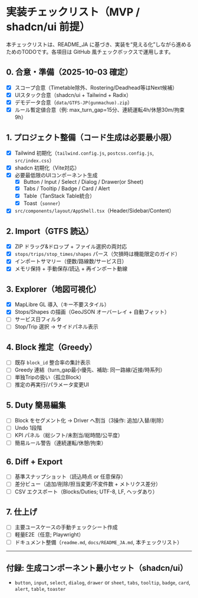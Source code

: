 # 実装チェックリスト（MVP / shadcn/ui 前提）

本チェックリストは、README_JA に基づき、実装を“見える化”しながら進めるためのTODOです。各項目は GitHub 風チェックボックスで運用します。

## 0. 合意・準備（2025-10-03 確定）
- [x] スコープ合意（Timetable除外、Rostering/Deadhead等はNext候補）
- [x] UIスタック合意（shadcn/ui + Tailwind + Radix）
- [x] デモデータ合意（`data/GTFS-JP(gunmachuo).zip`）
- [x] ルール暫定値合意（例: max_turn_gap=15分、連続運転4h/休憩30m/拘束9h）

## 1. プロジェクト整備（コード生成は必要最小限）
- [x] Tailwind 初期化（`tailwind.config.js`, `postcss.config.js`, `src/index.css`）
- [x] shadcn 初期化（Vite対応）
- [x] 必要最低限のUIコンポーネント生成
  - [x] Button / Input / Select / Dialog / Drawer(or Sheet)
  - [x] Tabs / Tooltip / Badge / Card / Alert
  - [x] Table（TanStack Table統合）
  - [x] Toast（`sonner`）
- [x] `src/components/layout/AppShell.tsx`（Header/Sidebar/Content）

## 2. Import（GTFS 読込）
- [x] ZIP ドラッグ&ドロップ + ファイル選択の両対応
- [x] `stops/trips/stop_times/shapes` パース（欠損時は機能限定のガイド）
- [x] インポートサマリー（便数/路線数/サービス日）
- [x] メモリ保持 + 手動保存/読込 + 再インポート動線

## 3. Explorer（地図可視化）
- [x] MapLibre GL 導入（キー不要スタイル）
- [x] Stops/Shapes の描画（GeoJSON オーバーレイ + 自動フィット）
- [ ] サービス日フィルタ
- [ ] Stop/Trip 選択 → サイドパネル表示

## 4. Block 推定（Greedy）
- [ ] 既存 `block_id` 整合率の集計表示
- [ ] Greedy 連結（turn_gap最小優先、補助: 同一路線/近接/時系列）
- [ ] 単独Tripの扱い（孤立Block）
- [ ] 推定の再実行/パラメータ変更UI

## 5. Duty 簡易編集
- [ ] Block をセグメント化 → Driver へ割当（3操作: 追加/入替/削除）
- [ ] Undo 1段階
- [ ] KPI パネル（総シフト/未割当/総時間/公平度）
- [ ] 簡易ルール警告（連続運転/休憩/拘束）

## 6. Diff + Export
- [ ] 基準スナップショット（読込時点 or 任意保存）
- [ ] 差分ビュー（追加/削除/担当変更/不変件数 + メトリクス差分）
- [ ] CSV エクスポート（Blocks/Duties; UTF-8, LF, ヘッダあり）

## 7. 仕上げ
- [ ] 主要ユースケースの手動チェックシート作成
- [ ] 軽量E2E（任意; Playwright）
- [ ] ドキュメント整備（`readme.md`, `docs/README_JA.md`, 本チェックリスト）

---

## 付録: 生成コンポーネント最小セット（shadcn/ui）
- `button`, `input`, `select`, `dialog`, `drawer` or `sheet`, `tabs`, `tooltip`, `badge`, `card`, `alert`, `table`, `toaster`
